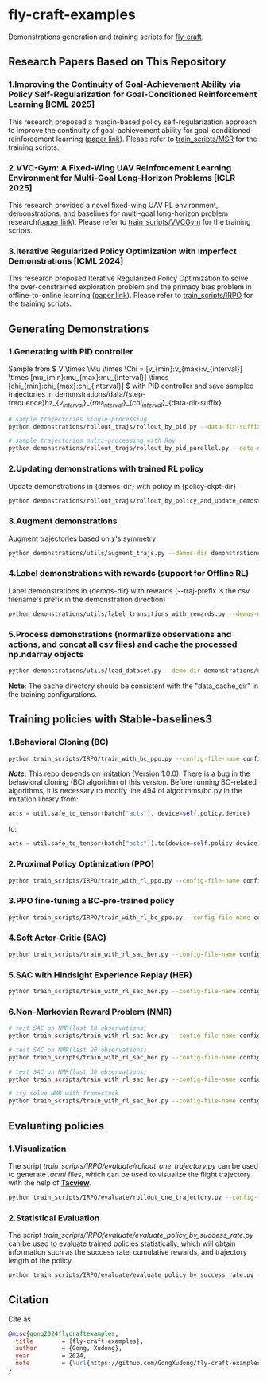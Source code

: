 # fly-craft-examples

Demonstrations generation and training scripts for [fly-craft](https://github.com/gongxudong/fly-craft).

## Research Papers Based on This Repository

### 1.Improving the Continuity of Goal-Achievement Ability via Policy Self-Regularization for Goal-Conditioned Reinforcement Learning [ICML 2025]

This research proposed a margin-based policy self-regularization approach to improve the continuity of goal-achievement ability for goal-conditioned reinforcement learning ([paper link]()). Please refer to [train_scripts/MSR](train_scripts/MSR) for the training scripts.

### 2.VVC-Gym: A Fixed-Wing UAV Reinforcement Learning Environment for Multi-Goal Long-Horizon Problems [ICLR 2025]

This research provided a novel fixed-wing UAV RL environment, demonstrations, and baselines for multi-goal long-horizon problem research([paper link](https://openreview.net/forum?id=5xSRg3eYZz)). Please refer to [train_scripts/VVCGym](train_scripts/VVCGym) for the training scripts.

### 3.Iterative Regularized Policy Optimization with Imperfect Demonstrations [ICML 2024]

This research proposed Iterative Regularized Policy Optimization to solve the over-constrained exploration problem and the primacy bias problem in offline-to-online learning ([paper link](https://openreview.net/pdf?id=Gp5F6qzwGK)). Please refer to [train_scripts/IRPO](train_scripts/IRPO) for the training scripts.

## Generating Demonstrations

### 1.Generating with PID controller

Sample from $ V \times \Mu \times \Chi = [v_{min}:v_{max}:v_{interval}] \times [mu_{min}:mu_{max}:mu_{interval}] \times [chi_{min}:chi_{max}:chi_{interval}] $ with PID controller and save sampled trajectories in demonstrations/data/\{step-frequence\}hz\_\{$v_{interval}$\}\_\{$mu_{interval}$\}\_\{$chi_{interval}$\}\_\{data-dir-suffix\}

```bash
# sample trajectories single-processing
python demonstrations/rollout_trajs/rollout_by_pid.py --data-dir-suffix v5 --step-frequence 10 --v-min 100 --v-max 110 --v-interval 10 --mu-min -5 --mu-max 5 --mu-interval 5 --chi-min -5 --chi-max 5 --chi-interval 5

# sample trajectories multi-processing with Ray
python demonstrations/rollout_trajs/rollout_by_pid_parallel.py --data-dir-suffix v4 --step-frequence 10 --v-min 100 --v-max 110 --v-interval 10 --mu-min -5 --mu-max 5 --mu-interval 5 --chi-min -5 --chi-max 5 --chi-interval 5
```

### 2.Updating demonstrations with trained RL policy

Update demonstrations in {demos-dir} with policy in {policy-ckpt-dir}

```bash
python demonstrations/rollout_trajs/rollout_by_policy_and_update_demostrations.py --policy-ckpt-dir checkpoints/sac_her/best_model --env-config-dir configs/env/env_config_for_sac.json --demos-dir demonstrations/data/10hz_10_5_5_v2
```

### 3.Augment demonstrations

Augment trajectories based on $\chi$'s symmetry

```bash
python demonstrations/utils/augment_trajs.py --demos-dir demonstrations/data/10hz_10_5_5_v2
```

### 4.Label demonstrations with rewards (**support for Offline RL**)

Label demonstrations in {demos-dir} with rewards (--traj-prefix is the csv filename's prefix in the demonstration direction)

```bash
python demonstrations/utils/label_transitions_with_rewards.py --demos-dir demonstrations/data/10hz_10_5_5_test --traj-prefix my_f16trace
```

### 5.Process demonstrations (normarlize observations and actions, and concat all csv files) and cache the processed np.ndarray objects

```bash
python demonstrations/utils/load_dataset.py --demo-dir demonstrations/data/10hz_10_5_5_iter_1_aug --demo-cache-dir demonstrations/cache/10hz_10_5_5_iter_1_aug
```

**Note**: The cache directory should be consistent with the "data_cache_dir" in the training configurations.

## Training policies with Stable-baselines3

### 1.Behavioral Cloning (BC)

```bash
python train_scripts/IRPO/train_with_bc_ppo.py --config-file-name configs/train/IRPO/ppo/easy/ppo_bc_config_10hz_128_128_easy_1.json
```

***Note***: This repo depends on imitation (Version 1.0.0). There is a bug in the behavioral cloning (BC) algorithm of this version. Before running BC-related algorithms, it is necessary to modify line 494 of algorithms/bc.py in the imitation library from:

```python
acts = util.safe_to_tensor(batch["acts"], device=self.policy.device)
```

to:

```python
acts = util.safe_to_tensor(batch["acts"]).to(device=self.policy.device)
```

### 2.Proximal Policy Optimization (PPO)

```bash
python train_scripts/IRPO/train_with_rl_ppo.py --config-file-name configs/train/IRPO/ppo/easy/ppo_bc_config_10hz_128_128_easy_1.json
```

### 3.PPO fine-tuning a BC-pre-trained policy

```bash
python train_scripts/IRPO/train_with_rl_bc_ppo.py --config-file-name configs/train/IRPO/ppo/easy/ppo_bc_config_10hz_128_128_easy_1.json
```

### 4.Soft Actor-Critic (SAC)

```bash
python train_scripts/train_with_rl_sac_her.py --config-file-name configs/train/sac/sac_without_her/sac_config_10hz_128_128_1.json
```

### 5.SAC with Hindsight Experience Replay (HER)

```bash
python train_scripts/train_with_rl_sac_her.py --config-file-name configs/train/sac/sac_her/sac_config_10hz_128_128_1.json
```

### 6.Non-Markovian Reward Problem (NMR)

```bash
# test SAC on NMR(last 10 observations)
python train_scripts/train_with_rl_sac_her.py --config-file-name configs/train/sac/easy_her_sparse_negative_non_markov_reward_persist_1_sec/sac_config_10hz_128_128_1.json

# test SAC on NMR(last 20 observations)
python train_scripts/train_with_rl_sac_her.py --config-file-name configs/train/sac/easy_her_sparse_negative_non_markov_reward_persist_2_sec/sac_config_10hz_128_128_1.json

# test SAC on NMR(last 30 observations)
python train_scripts/train_with_rl_sac_her.py --config-file-name configs/train/sac/easy_her_sparse_negative_non_markov_reward_persist_3_sec/sac_config_10hz_128_128_1.json

# try solve NMR with framestack
python train_scripts/train_with_rl_sac_her.py --config-file-name configs/train/sac/hard_her_framestack_sparse_negative_non_markov_reward_persist_1_sec/sac_config_10hz_128_128_1.json
```

## Evaluating policies

### 1.Visualization

The script _train_scripts/IRPO/evaluate/rollout_one_trajectory.py_ can be used to generate _.acmi_ files, which can be used to visualize the flight trajectory with the help of [**Tacview**](https://www.tacview.net/).

```bash
python train_scripts/IRPO/evaluate/rollout_one_trajectory.py --config-file-name configs/train/IRPO/ppo/easy/ppo_bc_config_10hz_128_128_easy_1.json --algo rl_bc --save-acmi --use-fixed-target --target-v 210 --target-mu 5 --target-chi 10 --save-dir train_scripts/IRPO/evaluate/rolled_out_trajs/
```

### 2.Statistical Evaluation

The script _train_scripts/IRPO/evaluate/evaluate_policy_by_success_rate.py_ can be used to evaluate trained policies statistically, which will obtain information such as the success rate, cumulative rewards, and trajectory length of the policy.

```bash
python train_scripts/IRPO/evaluate/evaluate_policy_by_success_rate.py --config-file-name configs/train/IRPO/ppo/easy/ppo_bc_config_10hz_128_128_easy_1.json --algo rl_bc --seed 11 --n-envs 8 --n-eval-episode 100
```


## Citation

Cite as

```bib
@misc{gong2024flycraftexamples,
  title        = {fly-craft-examples},
  author       = {Gong, Xudong},
  year         = 2024,
  note         = {\url{https://github.com/GongXudong/fly-craft-examples} [Accessed: (2024-07-01)]},
}
```
